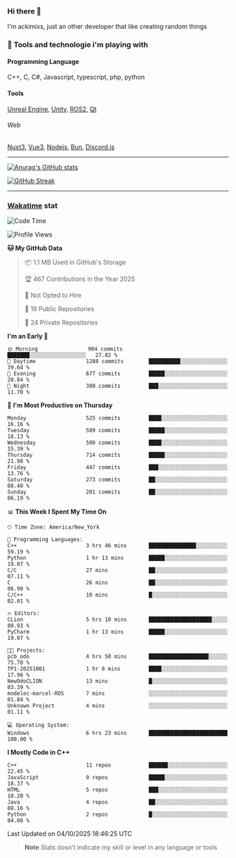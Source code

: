 ### Hi there 👋

I'm ackimixs, just an other developer that like creating random things

### 🧰 Tools and technologie i'm playing with

#### Programming Language
C++, C, C#, Javascript, typescript, php, python

#### Tools
[Unreal Engine](https://www.unrealengine.com), [Unity](https://unity.com/), [ROS2](https://ros.org/), [Qt](https://www.qt.io/)

###### Web
[Nuxt3](https://nuxt.com/), [Vue3](https://vuejs.org/), [Nodejs](https://nodejs.org), [Bun](https://bun.sh/), [Discord.js](https://discord.js.org/)

---

[![Anurag's GitHub stats](https://github-readme-stats.vercel.app/api?username=ackimixs&show_icons=true&theme=github_dark&count_private=true)](https://github.com/anuraghazra/github-readme-stats)

[![GitHub Streak](https://github-readme-streak-stats.herokuapp.com?user=Ackimixs&theme=github-dark-blue&date_format=j%20M%5B%20Y%5D&mode=weekly)](https://git.io/streak-stats)

---
 
 ### [Wakatime](https://wakatime.com/) stat

<!--START_SECTION:waka-->
![Code Time](http://img.shields.io/badge/Code%20Time-1%2C734%20hrs%2030%20mins-blue)

![Profile Views](http://img.shields.io/badge/Profile%20Views-0-blue)

**🐱 My GitHub Data** 

> 📦 1.1 MB Used in GitHub's Storage 
 > 
> 🏆 467 Contributions in the Year 2025
 > 
> 🚫 Not Opted to Hire
 > 
> 📜 19 Public Repositories 
 > 
> 🔑 24 Private Repositories 
 > 
**I'm an Early 🐤** 

```text
🌞 Morning                904 commits         ███████░░░░░░░░░░░░░░░░░░   27.82 % 
🌆 Daytime                1288 commits        ██████████░░░░░░░░░░░░░░░   39.64 % 
🌃 Evening                677 commits         █████░░░░░░░░░░░░░░░░░░░░   20.84 % 
🌙 Night                  380 commits         ███░░░░░░░░░░░░░░░░░░░░░░   11.70 % 
```
📅 **I'm Most Productive on Thursday** 

```text
Monday                   525 commits         ████░░░░░░░░░░░░░░░░░░░░░   16.16 % 
Tuesday                  589 commits         █████░░░░░░░░░░░░░░░░░░░░   18.13 % 
Wednesday                500 commits         ████░░░░░░░░░░░░░░░░░░░░░   15.39 % 
Thursday                 714 commits         █████░░░░░░░░░░░░░░░░░░░░   21.98 % 
Friday                   447 commits         ███░░░░░░░░░░░░░░░░░░░░░░   13.76 % 
Saturday                 273 commits         ██░░░░░░░░░░░░░░░░░░░░░░░   08.40 % 
Sunday                   201 commits         ██░░░░░░░░░░░░░░░░░░░░░░░   06.19 % 
```


📊 **This Week I Spent My Time On** 

```text
🕑︎ Time Zone: America/New_York

💬 Programming Languages: 
C++                      3 hrs 46 mins       ███████████████░░░░░░░░░░   59.19 % 
Python                   1 hr 13 mins        █████░░░░░░░░░░░░░░░░░░░░   19.07 % 
C/C                      27 mins             ██░░░░░░░░░░░░░░░░░░░░░░░   07.11 % 
C                        26 mins             ██░░░░░░░░░░░░░░░░░░░░░░░   06.90 % 
C/C++                    10 mins             █░░░░░░░░░░░░░░░░░░░░░░░░   02.81 % 

🔥 Editors: 
CLion                    5 hrs 10 mins       ████████████████████░░░░░   80.93 % 
PyCharm                  1 hr 13 mins        █████░░░░░░░░░░░░░░░░░░░░   19.07 % 

🐱‍💻 Projects: 
pcb_odo                  4 hrs 50 mins       ███████████████████░░░░░░   75.70 % 
TP1-20251001             1 hr 8 mins         ████░░░░░░░░░░░░░░░░░░░░░   17.96 % 
NewOdoCLION              13 mins             █░░░░░░░░░░░░░░░░░░░░░░░░   03.39 % 
modelec-marcel-ROS       7 mins              ░░░░░░░░░░░░░░░░░░░░░░░░░   01.84 % 
Unknown Project          4 mins              ░░░░░░░░░░░░░░░░░░░░░░░░░   01.11 % 

💻 Operating System: 
Windows                  6 hrs 23 mins       █████████████████████████   100.00 % 
```

**I Mostly Code in C++** 

```text
C++                      11 repos            ██████░░░░░░░░░░░░░░░░░░░   22.45 % 
JavaScript               9 repos             █████░░░░░░░░░░░░░░░░░░░░   18.37 % 
HTML                     5 repos             ███░░░░░░░░░░░░░░░░░░░░░░   10.20 % 
Java                     4 repos             ██░░░░░░░░░░░░░░░░░░░░░░░   08.16 % 
Python                   2 repos             █░░░░░░░░░░░░░░░░░░░░░░░░   04.08 % 
```




 Last Updated on 04/10/2025 18:46:25 UTC
<!--END_SECTION:waka-->

> **Note**
> Stats dosn't indicate my skill or level in any language or tools
